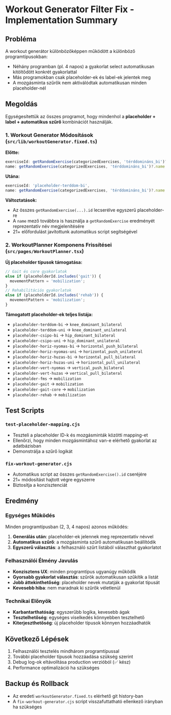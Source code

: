 # Workout Generator Filter Fix - Implementation Summary

## Probléma
A workout generátor különbözőképpen működött a különböző programtípusokban:
- Néhány programban (pl. 4 napos) a gyakorlat select automatikusan kitöltődött konkrét gyakorlattal
- Más programokban csak placeholder-ek és label-ek jelentek meg
- A mozgásminta szűrők nem aktiválódtak automatikusan minden placeholder-nél

## Megoldás
Egységesítettük az összes programot, hogy mindenhol a **placeholder + label + automatikus szűrő** kombinációt használják.

### 1. Workout Generator Módosítások (`src/lib/workoutGenerator.fixed.ts`)

**Előtte:**
```typescript
exerciseId: getRandomExercise(categorizedExercises, 'térddomináns_bi')?.id || 'placeholder-terddom-bi',
name: getRandomExercise(categorizedExercises, 'térddomináns_bi')?.name || 'Térddomináns BI',
```

**Utána:**
```typescript
exerciseId: 'placeholder-terddom-bi',
name: getRandomExercise(categorizedExercises, 'térddomináns_bi')?.name || 'Térddomináns BI',
```

**Változtatások:**
- Az összes `getRandomExercise(...).id` lecserélve egyszerű placeholder-re
- A `name` mező továbbra is használja a `getRandomExercise` eredményét reprezentatív név megjelenítésére
- 21+ előfordulást javítottunk automatikus script segítségével

### 2. WorkoutPlanner Komponens Frissítései (`src/pages/WorkoutPlanner.tsx`)

**Új placeholder típusok támogatása:**
```typescript
// Gait és core gyakorlatok
else if (placeholderId.includes('gait')) {
  movementPattern = 'mobilization';
}
// Rehabilitációs gyakorlatok  
else if (placeholderId.includes('rehab')) {
  movementPattern = 'mobilization';
}
```

**Támogatott placeholder-ek teljes listája:**
- `placeholder-terddom-bi` → `knee_dominant_bilateral`
- `placeholder-terddom-uni` → `knee_dominant_unilateral`
- `placeholder-csipo-bi` → `hip_dominant_bilateral`
- `placeholder-csipo-uni` → `hip_dominant_unilateral`
- `placeholder-horiz-nyomas-bi` → `horizontal_push_bilateral`
- `placeholder-horiz-nyomas-uni` → `horizontal_push_unilateral`
- `placeholder-horiz-huzas-bi` → `horizontal_pull_bilateral`
- `placeholder-horiz-huzas-uni` → `horizontal_pull_unilateral`
- `placeholder-vert-nyomas` → `vertical_push_bilateral`
- `placeholder-vert-huzas` → `vertical_pull_bilateral`
- `placeholder-fms` → `mobilization`
- `placeholder-gait` → `mobilization`
- `placeholder-gait-core` → `mobilization`
- `placeholder-rehab` → `mobilization`

## Test Scripts

### `test-placeholder-mapping.cjs`
- Teszteli a placeholder ID-k és mozgásminták közötti mapping-et
- Ellenőrzi, hogy minden mozgásmintához van-e elérhető gyakorlat az adatbázisban
- Demonstrálja a szűrő logikát

### `fix-workout-generator.cjs`  
- Automatikus script az összes `getRandomExercise().id` cseréjére
- 21+ módosítást hajtott végre egyszerre
- Biztosítja a konzisztenciát

## Eredmény

### Egységes Működés
Minden programtípusban (2, 3, 4 napos) azonos működés:
1. **Generálás után**: placeholder-ek jelennek meg reprezentatív névvel
2. **Automatikus szűrő**: a mozgásminta szűrő automatikusan beállítódik
3. **Egyszerű választás**: a felhasználó szűrt listából választhat gyakorlatot

### Felhasználói Élmény Javulás
- **Konzisztens UX**: minden programtípus ugyanúgy működik
- **Gyorsabb gyakorlat választás**: szűrök automatikusan szűkítik a listát  
- **Jobb áttekinthetőség**: placeholder nevek mutatják a gyakorlat típusát
- **Kevesebb hiba**: nem maradnak ki szűrők véletlenül

### Technikai Előnyök
- **Karbantarthatóság**: egyszerűbb logika, kevesebb ágak
- **Tesztelhetőség**: egységes viselkedés könnyebben tesztelhető
- **Kiterjeszthetőség**: új placeholder típusok könnyen hozzáadhatók

## Következő Lépések
1. Felhasználói tesztelés mindhárom programtípussal
2. További placeholder típusok hozzáadása szükség szerint  
3. Debug log-ok eltávolítása production verzióból (✅ kész)
4. Performance optimalizáció ha szükséges

## Backup és Rollback
- Az eredeti `workoutGenerator.fixed.ts` elérhető git history-ban
- A `fix-workout-generator.cjs` script visszafuttatható ellenkező irányban ha szükséges
